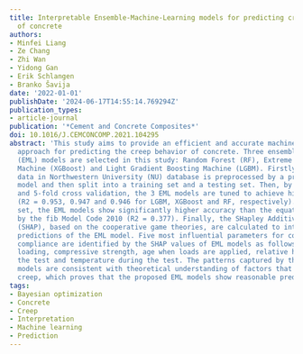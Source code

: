 ```yaml
---
title: Interpretable Ensemble-Machine-Learning models for predicting creep behavior
  of concrete
authors:
- Minfei Liang
- Ze Chang
- Zhi Wan
- Yidong Gan
- Erik Schlangen
- Branko Šavija
date: '2022-01-01'
publishDate: '2024-06-17T14:55:14.769294Z'
publication_types:
- article-journal
publication: '*Cement and Concrete Composites*'
doi: 10.1016/J.CEMCONCOMP.2021.104295
abstract: 'This study aims to provide an efficient and accurate machine learning (ML)
  approach for predicting the creep behavior of concrete. Three ensemble machine learning
  (EML) models are selected in this study: Random Forest (RF), Extreme Gradient Boosting
  Machine (XGBoost) and Light Gradient Boosting Machine (LGBM). Firstly, the creep
  data in Northwestern University (NU) database is preprocessed by a prebuilt XGBoost
  model and then split into a training set and a testing set. Then, by Bayesian Optimization
  and 5-fold cross validation, the 3 EML models are tuned to achieve high accuracy
  (R2 = 0.953, 0.947 and 0.946 for LGBM, XGBoost and RF, respectively). In the testing
  set, the EML models show significantly higher accuracy than the equation proposed
  by the fib Model Code 2010 (R2 = 0.377). Finally, the SHapley Additive exPlanations
  (SHAP), based on the cooperative game theories, are calculated to interpretate the
  predictions of the EML model. Five most influential parameters for concrete creep
  compliance are identified by the SHAP values of EML models as follows: time since
  loading, compressive strength, age when loads are applied, relative humidity during
  the test and temperature during the test. The patterns captured by the three EML
  models are consistent with theoretical understanding of factors that influence concrete
  creep, which proves that the proposed EML models show reasonable predictions.'
tags:
- Bayesian optimization
- Concrete
- Creep
- Interpretation
- Machine learning
- Prediction
---
```

